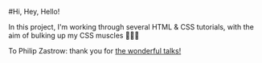 #Hi, Hey, Hello!

In this project, I'm working through several HTML & CSS tutorials, with the aim of bulking up my CSS muscles :muscle::muscle::muscle:

To Philip Zastrow: thank you for [the wonderful talks!](https://www.digitalocean.com/community/tutorial_series/how-to-style-html-with-css)

